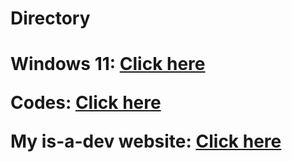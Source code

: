 <head>
<title>Welcome to my website!</title>
</head>

<body>
<h1>Directory<h1>

Windows 11:  [Click here](yanmaker.github.io/windows11/)

Codes: [Click here](yanmaker.github.io/codes/)

My is-a-dev website: [Click here](yanmaker.is-a.dev)
</body>